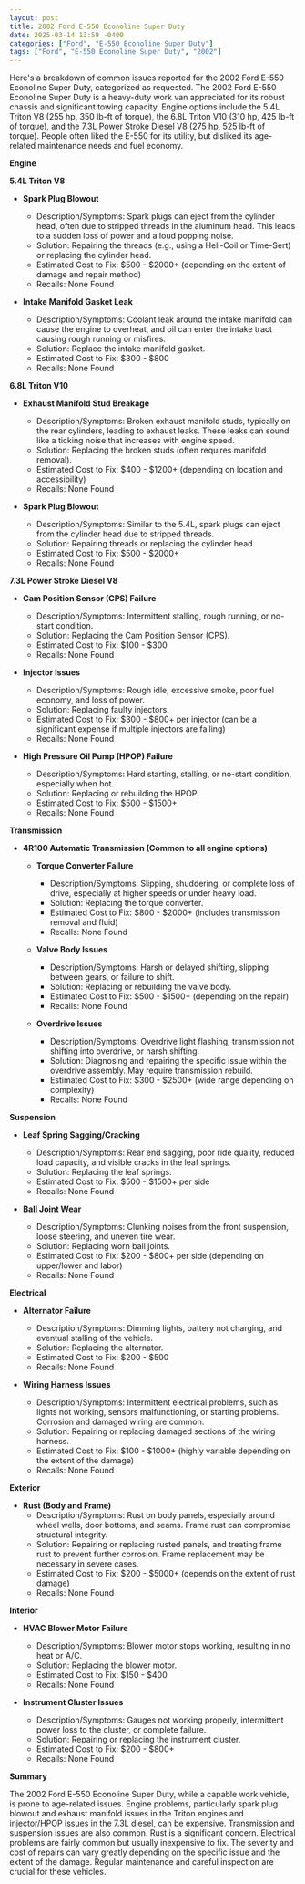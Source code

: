 ```yaml
---
layout: post
title: 2002 Ford E-550 Econoline Super Duty
date: 2025-03-14 13:59 -0400
categories: ["Ford", "E-550 Econoline Super Duty"]
tags: ["Ford", "E-550 Econoline Super Duty", "2002"]
---
```

Here's a breakdown of common issues reported for the 2002 Ford E-550 Econoline Super Duty, categorized as requested. The 2002 Ford E-550 Econoline Super Duty is a heavy-duty work van appreciated for its robust chassis and significant towing capacity. Engine options include the 5.4L Triton V8 (255 hp, 350 lb-ft of torque), the 6.8L Triton V10 (310 hp, 425 lb-ft of torque), and the 7.3L Power Stroke Diesel V8 (275 hp, 525 lb-ft of torque). People often liked the E-550 for its utility, but disliked its age-related maintenance needs and fuel economy.

**Engine**

**5.4L Triton V8**

*   **Spark Plug Blowout**
    *   Description/Symptoms: Spark plugs can eject from the cylinder head, often due to stripped threads in the aluminum head. This leads to a sudden loss of power and a loud popping noise.
    *   Solution: Repairing the threads (e.g., using a Heli-Coil or Time-Sert) or replacing the cylinder head.
    *   Estimated Cost to Fix: $500 - $2000+ (depending on the extent of damage and repair method)
    *   Recalls: None Found

*   **Intake Manifold Gasket Leak**
    *   Description/Symptoms: Coolant leak around the intake manifold can cause the engine to overheat, and oil can enter the intake tract causing rough running or misfires.
    *   Solution: Replace the intake manifold gasket.
    *   Estimated Cost to Fix: $300 - $800
    *   Recalls: None Found

**6.8L Triton V10**

*   **Exhaust Manifold Stud Breakage**
    *   Description/Symptoms: Broken exhaust manifold studs, typically on the rear cylinders, leading to exhaust leaks. These leaks can sound like a ticking noise that increases with engine speed.
    *   Solution: Replacing the broken studs (often requires manifold removal).
    *   Estimated Cost to Fix: $400 - $1200+ (depending on location and accessibility)
    *   Recalls: None Found

*   **Spark Plug Blowout**
    *   Description/Symptoms: Similar to the 5.4L, spark plugs can eject from the cylinder head due to stripped threads.
    *   Solution: Repairing threads or replacing the cylinder head.
    *   Estimated Cost to Fix: $500 - $2000+
    *   Recalls: None Found

**7.3L Power Stroke Diesel V8**

*   **Cam Position Sensor (CPS) Failure**
    *   Description/Symptoms: Intermittent stalling, rough running, or no-start condition.
    *   Solution: Replacing the Cam Position Sensor (CPS).
    *   Estimated Cost to Fix: $100 - $300
    *   Recalls: None Found

*   **Injector Issues**
    *   Description/Symptoms: Rough idle, excessive smoke, poor fuel economy, and loss of power.
    *   Solution: Replacing faulty injectors.
    *   Estimated Cost to Fix: $300 - $800+ per injector (can be a significant expense if multiple injectors are failing)
    *   Recalls: None Found

*   **High Pressure Oil Pump (HPOP) Failure**
    *   Description/Symptoms: Hard starting, stalling, or no-start condition, especially when hot.
    *   Solution: Replacing or rebuilding the HPOP.
    *   Estimated Cost to Fix: $500 - $1500+
    *   Recalls: None Found

**Transmission**

*   **4R100 Automatic Transmission (Common to all engine options)**

    *   **Torque Converter Failure**
        *   Description/Symptoms: Slipping, shuddering, or complete loss of drive, especially at higher speeds or under heavy load.
        *   Solution: Replacing the torque converter.
        *   Estimated Cost to Fix: $800 - $2000+ (includes transmission removal and fluid)
        *   Recalls: None Found

    *   **Valve Body Issues**
        *   Description/Symptoms: Harsh or delayed shifting, slipping between gears, or failure to shift.
        *   Solution: Replacing or rebuilding the valve body.
        *   Estimated Cost to Fix: $500 - $1500+ (depending on the repair)
        *   Recalls: None Found

    *   **Overdrive Issues**
        *   Description/Symptoms: Overdrive light flashing, transmission not shifting into overdrive, or harsh shifting.
        *   Solution: Diagnosing and repairing the specific issue within the overdrive assembly. May require transmission rebuild.
        *   Estimated Cost to Fix: $300 - $2500+ (wide range depending on complexity)
        *   Recalls: None Found

**Suspension**

*   **Leaf Spring Sagging/Cracking**
    *   Description/Symptoms: Rear end sagging, poor ride quality, reduced load capacity, and visible cracks in the leaf springs.
    *   Solution: Replacing the leaf springs.
    *   Estimated Cost to Fix: $500 - $1500+ per side
    *   Recalls: None Found

*   **Ball Joint Wear**
    *   Description/Symptoms: Clunking noises from the front suspension, loose steering, and uneven tire wear.
    *   Solution: Replacing worn ball joints.
    *   Estimated Cost to Fix: $200 - $800+ per side (depending on upper/lower and labor)
    *   Recalls: None Found

**Electrical**

*   **Alternator Failure**
    *   Description/Symptoms: Dimming lights, battery not charging, and eventual stalling of the vehicle.
    *   Solution: Replacing the alternator.
    *   Estimated Cost to Fix: $200 - $500
    *   Recalls: None Found

*   **Wiring Harness Issues**
    *   Description/Symptoms: Intermittent electrical problems, such as lights not working, sensors malfunctioning, or starting problems. Corrosion and damaged wiring are common.
    *   Solution: Repairing or replacing damaged sections of the wiring harness.
    *   Estimated Cost to Fix: $100 - $1000+ (highly variable depending on the extent of the damage)
    *   Recalls: None Found

**Exterior**

*   **Rust (Body and Frame)**
    *   Description/Symptoms: Rust on body panels, especially around wheel wells, door bottoms, and seams. Frame rust can compromise structural integrity.
    *   Solution: Repairing or replacing rusted panels, and treating frame rust to prevent further corrosion. Frame replacement may be necessary in severe cases.
    *   Estimated Cost to Fix: $200 - $5000+ (depends on the extent of rust damage)
    *   Recalls: None Found

**Interior**

*   **HVAC Blower Motor Failure**
    *   Description/Symptoms: Blower motor stops working, resulting in no heat or A/C.
    *   Solution: Replacing the blower motor.
    *   Estimated Cost to Fix: $150 - $400
    *   Recalls: None Found

*   **Instrument Cluster Issues**
    *   Description/Symptoms: Gauges not working properly, intermittent power loss to the cluster, or complete failure.
    *   Solution: Repairing or replacing the instrument cluster.
    *   Estimated Cost to Fix: $200 - $800+
    *   Recalls: None Found

**Summary**

The 2002 Ford E-550 Econoline Super Duty, while a capable work vehicle, is prone to age-related issues. Engine problems, particularly spark plug blowout and exhaust manifold issues in the Triton engines and injector/HPOP issues in the 7.3L diesel, can be expensive. Transmission and suspension issues are also common. Rust is a significant concern. Electrical problems are fairly common but usually inexpensive to fix. The severity and cost of repairs can vary greatly depending on the specific issue and the extent of the damage. Regular maintenance and careful inspection are crucial for these vehicles.

